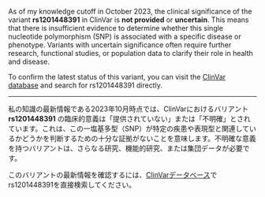 As of my knowledge cutoff in October 2023, the clinical significance of the variant **rs1201448391** in ClinVar is **not provided** or **uncertain**. This means that there is insufficient evidence to determine whether this single nucleotide polymorphism (SNP) is associated with a specific disease or phenotype. Variants with uncertain significance often require further research, functional studies, or population data to clarify their role in health and disease.

To confirm the latest status of this variant, you can visit the [ClinVar database](https://www.ncbi.nlm.nih.gov/clinvar/) and search for rs1201448391 directly.

---

私の知識の最新情報である2023年10月時点では、ClinVarにおけるバリアント **rs1201448391** の臨床的意義は「提供されていない」または「不明確」とされています。これは、この一塩基多型（SNP）が特定の疾患や表現型と関連しているかどうかを判断するための十分な証拠がないことを意味します。不明確な意義を持つバリアントは、さらなる研究、機能的研究、または集団データが必要です。

このバリアントの最新情報を確認するには、[ClinVarデータベース](https://www.ncbi.nlm.nih.gov/clinvar/)でrs1201448391を直接検索してください。